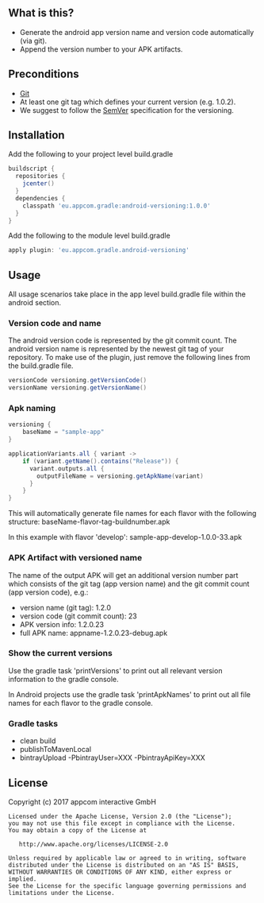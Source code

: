 ## What is this?

* Generate the android app version name and version code automatically (via git).
* Append the version number to your APK artifacts.

## Preconditions

* [Git](https://git-scm.com/)
* At least one git tag which defines your current version (e.g. 1.0.2).
* We suggest to follow the [SemVer](http://semver.org/) specification for the versioning.

## Installation

Add the following to your project level build.gradle

```groovy
buildscript {
  repositories {
    jcenter()
  }
  dependencies {
    classpath 'eu.appcom.gradle:android-versioning:1.0.0'
  }
}
```

Add the following to the module level build.gradle

```groovy
apply plugin: 'eu.appcom.gradle.android-versioning'
```

## Usage

All usage scenarios take place in the app level build.gradle file within the android section.

### Version code and name

The android version code is represented by the git commit count.
The android version name is represented by the newest git tag of your repository.
To make use of the plugin, just remove the following lines from the build.gradle file.

```groovy
versionCode versioning.getVersionCode()
versionName versioning.getVersionName()
```

### Apk naming

```groovy
versioning {
    baseName = "sample-app"
}

applicationVariants.all { variant ->
    if (variant.getName().contains("Release")) {
      variant.outputs.all {
        outputFileName = versioning.getApkName(variant)
      }
    }
}
```

This will automatically generate file names for each flavor with the following structure: baseName-flavor-tag-buildnumber.apk

In this example with flavor 'develop': sample-app-develop-1.0.0-33.apk

### APK Artifact with versioned name

The name of the output APK will get an additional version number part which consists of the git tag (app version name) and the git commit count (app version code), e.g.:
* version name (git tag): 1.2.0
* version code (git commit count): 23
* APK version info: 1.2.0.23
* full APK name: appname-1.2.0.23-debug.apk

### Show the current versions

Use the gradle task 'printVersions' to print out all relevant version information to the gradle console.

In Android projects use the gradle task 'printApkNames' to print out all file names for each flavor to the gradle console.

### Gradle tasks
- clean build 
- publishToMavenLocal
- bintrayUpload -PbintrayUser=XXX -PbintrayApiKey=XXX

## License

Copyright (c) 2017 appcom interactive GmbH

    Licensed under the Apache License, Version 2.0 (the "License");
    you may not use this file except in compliance with the License.
    You may obtain a copy of the License at

       http://www.apache.org/licenses/LICENSE-2.0

    Unless required by applicable law or agreed to in writing, software
    distributed under the License is distributed on an "AS IS" BASIS,
    WITHOUT WARRANTIES OR CONDITIONS OF ANY KIND, either express or implied.
    See the License for the specific language governing permissions and
    limitations under the License.
